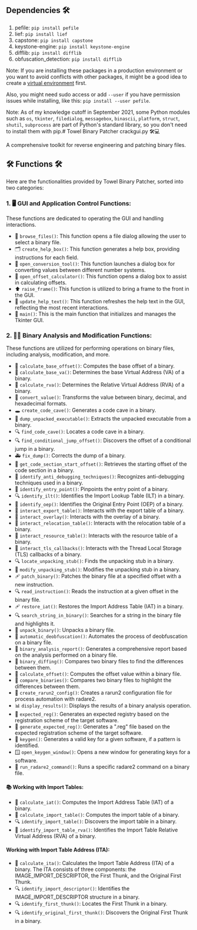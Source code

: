 ## Dependencies 🛠️

1. pefile: `pip install pefile`
2. lief: `pip install lief`
3. capstone: `pip install capstone`
4. keystone-engine: `pip install keystone-engine`
5. difflib: `pip install difflib` 
6. obfuscation_detection: `pip install difflib`

Note: If you are installing these packages in a production environment or you want to avoid conflicts with other packages, it might be a good idea to create a [virtual environment](https://docs.python.org/3/tutorial/venv.html) first.

Also, you might need sudo access or add `--user` if you have permission issues while installing, like this: `pip install --user pefile`.

Note: As of my knowledge cutoff in September 2021, some Python modules such as `os`, `tkinter`, `filedialog`, `messagebox`, `binascii`, `platform`, `struct`, `shutil`, `subprocess` are part of Python's standard library, so you don't need to install them with pip.# Towel Binary Patcher crackgui.py 🛠️💻

A comprehensive toolkit for reverse engineering and patching binary files.

## 🛠️ Functions 🛠️

Here are the functionalities provided by Towel Binary Patcher, sorted into two categories:

### 1. 🖥️ **GUI and Application Control Functions:**

These functions are dedicated to operating the GUI and handling interactions.

- 📂 `browse_files()`: This function opens a file dialog allowing the user to select a binary file.
- 🗂️ `create_help_box()`: This function generates a help box, providing instructions for each field.
- 🔀 `open_conversion_tool()`: This function launches a dialog box for converting values between different number systems.
- 🧮 `open_offset_calculator()`: This function opens a dialog box to assist in calculating offsets.
- ⬆️ `raise_frame()`: This function is utilized to bring a frame to the front in the GUI.
- 📝 `update_help_text()`: This function refreshes the help text in the GUI, reflecting the most recent interactions.
- 🏁 `main()`: This is the main function that initializes and manages the Tkinter GUI.

### 2. 🕵️‍♂️ Binary Analysis and Modification Functions:

These functions are utilized for performing operations on binary files, including analysis, modification, and more.

- 📏 `calculate_base_offset()`: Computes the base offset of a binary.
- 📏 `calculate_base_va()`: Determines the base Virtual Address (VA) of a binary.
- 📏 `calculate_rva()`: Determines the Relative Virtual Address (RVA) of a binary.
- 🔄 `convert_value()`: Transforms the value between binary, decimal, and hexadecimal formats.
- 🕳️ `create_code_cave()`: Generates a code cave in a binary.
- 🚚 `dump_unpacked_executable()`: Extracts the unpacked executable from a binary.
- 🔍 `find_code_cave()`: Locates a code cave in a binary.
- 🔍 `find_conditional_jump_offset()`: Discovers the offset of a conditional jump in a binary.
- 🚑 `fix_dump()`: Corrects the dump of a binary.
- 📍 `get_code_section_start_offset()`: Retrieves the starting offset of the code section in a binary.
- 👀 `identify_anti_debugging_techniques()`: Recognizes anti-debugging techniques used in a binary.
- 📍 `identify_entry_point()`: Pinpoints the entry point of a binary.
- 🔍 `identify_ilt()`: Identifies the Import Lookup Table (ILT) in a binary.
- 📍 `identify_oep()`: Identifies the Original Entry Point (OEP) of a binary.
- 🔎 `interact_export_table()`: Interacts with the export table of a binary.
- 🔎 `interact_overlay()`: Interacts with the overlay of a binary.
- 🔎 `interact_relocation_table()`: Interacts with the relocation table of a binary.
- 🔎 `interact_resource_table()`: Interacts with the resource table of a binary.
- 🔎 `interact_tls_callbacks()`: Interacts with the Thread Local Storage (TLS) callbacks of a binary.
- 🔍 `locate_unpacking_stub()`: Finds the unpacking stub in a binary.
- 🔧 `modify_unpacking_stub()`: Modifies the unpacking stub in a binary.
- 🩹 `patch_binary()`: Patches the binary file at a specified offset with a new instruction.
- 🔍 `read_instruction()`: Reads the instruction at a given offset in the binary file.
- 🩹 `restore_iat()`: Restores the Import Address Table (IAT) in a binary.
- 🔍 `search_string_in_binary()`: Searches for a string in the binary file and highlights it.
- 🎁 `unpack_binary()`: Unpacks a binary file.
- 🤖 `automatic_deobfuscation()`: Automates the process of deobfuscation on a binary file.
- 📝 `binary_analysis_report()`: Generates a comprehensive report based on the analysis performed on a binary file.
- 📐 `binary_diffing()`: Compares two binary files to find the differences between them.
- 🧮 `calculate_offset()`: Computes the offset value within a binary file.
- 👥 `compare_binaries()`: Compares two binary files to highlight the differences between them.
- 📄 `create_rarun2_config()`: Creates a rarun2 configuration file for process automation with radare2.
- 📊 `display_results()`: Displays the results of a binary analysis operation.
- 🎁 `expected_reg()`: Generates an expected registry based on the registration scheme of the target software.
- 🎁 `generate_expected_reg()`: Generates a ".reg" file based on the expected registration scheme of the target software.
- 🔑 `keygen()`: Generates a valid key for a given software, if a pattern is identified.
- 🪟 `open_keygen_window()`: Opens a new window for generating keys for a software.
- 🚀 `run_radare2_command()`: Runs a specific radare2 command on a binary file.

#### 📚 Working with Import Tables:
- 📍 `calculate_iat()`: Computes the Import Address Table (IAT) of a binary.
- 📍 `calculate_import_table()`: Computes the import table of a binary.
- 🔍 `identify_import_table()`: Discovers the import table in a binary.
- 📍 `identify_import_table_rva()`: Identifies the Import Table Relative Virtual Address (RVA) of a binary.

#### Working with Import Table Address (ITA):
- 📍 `calculate_ita()`: Calculates the Import Table Address (ITA) of a binary. The ITA consists of three components: the IMAGE_IMPORT_DESCRIPTOR, the First Thunk, and the Original First Thunk.
- 🔍 `identify_import_descriptor()`: Identifies the IMAGE_IMPORT_DESCRIPTOR structure in a binary.
- 🔍 `identify_first_thunk()`: Locates the First Thunk in a binary.
- 🔍 `identify_original_first_thunk()`: Discovers the Original First Thunk in a binary.
